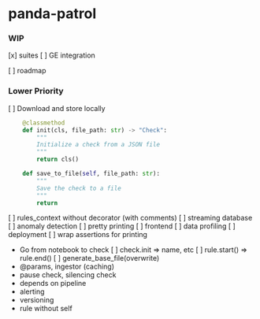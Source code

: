 # panda-patrol

### WIP
[x] suites
[ ] GE integration


[ ] roadmap
### Lower Priority
[ ] Download and store locally
```python
    @classmethod
    def init(cls, file_path: str) -> "Check":
        """
        Initialize a check from a JSON file
        """
        return cls()

    def save_to_file(self, file_path: str):
        """
        Save the check to a file
        """
        return
```
[ ] rules_context without decorator (with comments)
[ ] streaming database
[ ] anomaly detection
[ ] pretty printing
[ ] frontend
[ ] data profiling
[ ] deployment
[ ] wrap assertions for printing
- Go from notebook to check
    [ ] check.init => name, etc
    [ ] rule.start() => rule.end()
    [ ] generate_base_file(overwrite)
- @params, ingestor (caching)
- pause check, silencing check
- depends on pipeline
- alerting
- versioning
- rule without self